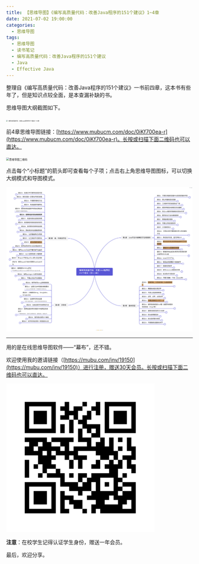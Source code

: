 ```yaml
---
title: 【思维导图】《编写高质量代码：改善Java程序的151个建议》1~4章
date: 2021-07-02 19:00:00
categories:
  - 思维导图
tags:
  - 思维导图
  - 读书笔记
  - 编写高质量代码：改善Java程序的151个建议
  - Java
  - Effective Java
---
```


整理自《编写高质量代码：改善Java程序的151个建议》一书前四章，这本书有些年了，但是知识点较全面，是本查漏补缺的书。

思维导图大纲截图如下。

<img src="https://i.loli.net/2021/07/02/Pjo5GV8mTCrk7EK.png" alt="《编写高质量代码：改善Java程序的151个建议》1~4章" style="zoom: 25%;" />


前4章思维导图链接：[https://www.mubucm.com/doc/0iKf700ea-r](https://www.mubucm.com/doc/0iKf700ea-r)。长按或扫描下面二维码也可以直达。

<img src="https://i.loli.net/2021/07/02/uZGldQsUbYhcVNg.png" alt="思维导图二维码" style="zoom: 50%;" />


点击每个“小标题”的箭头即可查看每个子项；点击右上角思维导图图标，可以切换大纲模式和导图模式。

![导图模式](https://raw.githubusercontent.com/wuruofan/image_repo/main/img%E5%AF%BC%E5%9B%BE%E6%A8%A1%E5%BC%8F.png)

---

用的是在线思维导图软件——“幕布”，还不错。

欢迎使用我的邀请链接（[https://mubu.com/inv/19150](https://mubu.com/inv/19150)）进行注册，赠送30天会员。长按或扫描下面二维码也可以直达。

![幕布邀请二维码](https://raw.githubusercontent.com/wuruofan/image_repo/main/imgmubu_invite.png)

**注意**：在校学生记得认证学生身份，赠送一年会员。

最后，欢迎分享。
